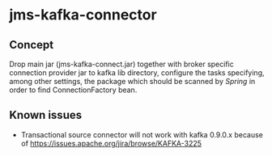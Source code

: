 # jms-kafka-connector

## Concept

Drop main jar (jms-kafka-connect.jar) together with broker specific connection provider jar to kafka lib directory, configure the tasks specifying, among other settings, the package which should be scanned by *Spring* in order to find ConnectionFactory bean.
 
## Known issues
 - Transactional source connector will not  work with kafka 0.9.0.x because of https://issues.apache.org/jira/browse/KAFKA-3225